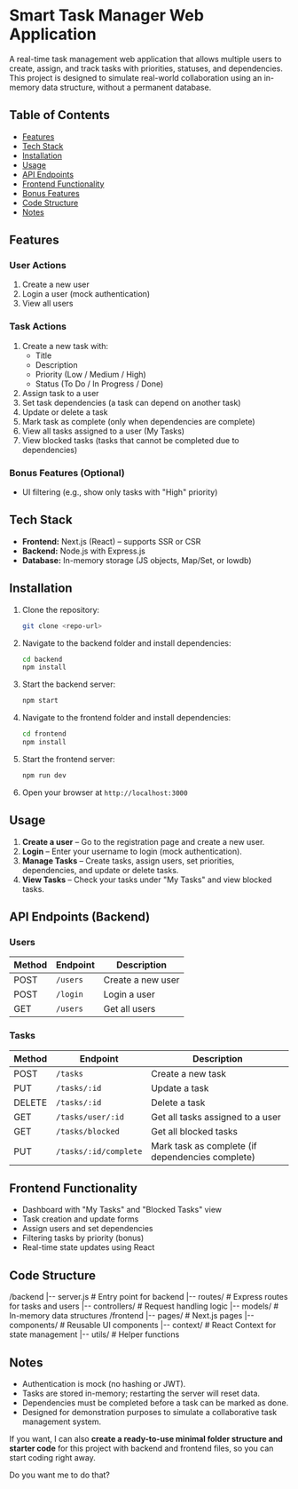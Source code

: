 # Smart Task Manager Web Application
A real-time task management web application that allows multiple users to create, assign, and track tasks with priorities, statuses, and dependencies. This project is designed to simulate real-world collaboration using an in-memory data structure, without a permanent database.

## Table of Contents
- [Features](#features)  
- [Tech Stack](#tech-stack)  
- [Installation](#installation)  
- [Usage](#usage)  
- [API Endpoints](#api-endpoints)  
- [Frontend Functionality](#frontend-functionality)  
- [Bonus Features](#bonus-features)  
- [Code Structure](#code-structure)  
- [Notes](#notes)  

## Features
### User Actions
1. Create a new user  
2. Login a user (mock authentication)  
3. View all users  

### Task Actions
1. Create a new task with:
   - Title
   - Description
   - Priority (Low / Medium / High)
   - Status (To Do / In Progress / Done)  
2. Assign task to a user  
3. Set task dependencies (a task can depend on another task)  
4. Update or delete a task  
5. Mark task as complete (only when dependencies are complete)  
6. View all tasks assigned to a user (My Tasks)  
7. View blocked tasks (tasks that cannot be completed due to dependencies)  

### Bonus Features (Optional)
- UI filtering (e.g., show only tasks with "High" priority)  

## Tech Stack
- **Frontend:** Next.js (React) – supports SSR or CSR  
- **Backend:** Node.js with Express.js  
- **Database:** In-memory storage (JS objects, Map/Set, or lowdb)  

## Installation
1. Clone the repository:  
   ```bash
   git clone <repo-url>
   ```

2. Navigate to the backend folder and install dependencies:
   ```bash
   cd backend
   npm install
   ```
   
3. Start the backend server:
   ```bash
   npm start
   ```
   
4. Navigate to the frontend folder and install dependencies:
   ```bash
   cd frontend
   npm install
   ```
   
5. Start the frontend server:
   ```bash
   npm run dev
   ```
   
6. Open your browser at `http://localhost:3000`

## Usage
1. **Create a user** – Go to the registration page and create a new user.
2. **Login** – Enter your username to login (mock authentication).
3. **Manage Tasks** – Create tasks, assign users, set priorities, dependencies, and update or delete tasks.
4. **View Tasks** – Check your tasks under "My Tasks" and view blocked tasks.

## API Endpoints (Backend)
### Users
| Method | Endpoint | Description       |
| ------ | -------- | ----------------- |
| POST   | `/users` | Create a new user |
| POST   | `/login` | Login a user      |
| GET    | `/users` | Get all users     |

### Tasks
| Method | Endpoint              | Description                                      |
| ------ | --------------------- | ------------------------------------------------ |
| POST   | `/tasks`              | Create a new task                                |
| PUT    | `/tasks/:id`          | Update a task                                    |
| DELETE | `/tasks/:id`          | Delete a task                                    |
| GET    | `/tasks/user/:id`     | Get all tasks assigned to a user                 |
| GET    | `/tasks/blocked`      | Get all blocked tasks                            |
| PUT    | `/tasks/:id/complete` | Mark task as complete (if dependencies complete) |

## Frontend Functionality
* Dashboard with "My Tasks" and "Blocked Tasks" view
* Task creation and update forms
* Assign users and set dependencies
* Filtering tasks by priority (bonus)
* Real-time state updates using React

## Code Structure
/backend
  |-- server.js           # Entry point for backend
  |-- routes/             # Express routes for tasks and users
  |-- controllers/        # Request handling logic
  |-- models/             # In-memory data structures
/frontend
  |-- pages/              # Next.js pages
  |-- components/         # Reusable UI components
  |-- context/            # React Context for state management
  |-- utils/              # Helper functions

## Notes
* Authentication is mock (no hashing or JWT).
* Tasks are stored in-memory; restarting the server will reset data.
* Dependencies must be completed before a task can be marked as done.
* Designed for demonstration purposes to simulate a collaborative task management system.

If you want, I can also **create a ready-to-use minimal folder structure and starter code** for this project with backend and frontend files, so you can start coding right away.  

Do you want me to do that?
```
